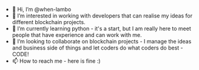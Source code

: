 - 👋 Hi, I’m @when-lambo
- 👀 I’m interested in working with developers that can realise my ideas for different blockchain projects.
- 🌱 I’m currently learning python - it's a start, but I am really here to meet people that have experience and can work with me.
- 💞️ I’m looking to collaborate on blockchain projects - I manage the ideas and business side of things and let coders do what coders do best - CODE! 
- 📫 How to reach me - here is fine :)

<!---
when-lambo/when-lambo is a ✨ special ✨ repository because its `README.md` (this file) appears on your GitHub profile.
You can click the Preview link to take a look at your changes.
--->
